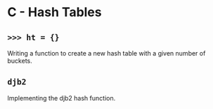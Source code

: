 # C - Hash Tables

## `>>> ht = {}`
Writing a function to create a new hash table with a given number of buckets.

## `djb2`
Implementing the djb2 hash function.

